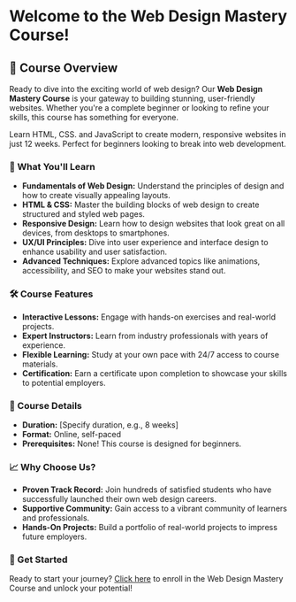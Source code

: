 # Welcome to the Web Design Mastery Course!

## 🚀 Course Overview

Ready to dive into the exciting world of web design? Our **Web Design Mastery Course** is your gateway to building stunning, user-friendly websites. Whether you're a complete beginner or looking to refine your skills, this course has something for everyone.

Learn HTML, CSS. and JavaScript to create modern, responsive websites in just 12 weeks. Perfect for beginners looking to break into web development.

### 🌟 What You'll Learn

- **Fundamentals of Web Design:** Understand the principles of design and how to create visually appealing layouts.
- **HTML & CSS:** Master the building blocks of web design to create structured and styled web pages.
- **Responsive Design:** Learn how to design websites that look great on all devices, from desktops to smartphones.
- **UX/UI Principles:** Dive into user experience and interface design to enhance usability and user satisfaction.
- **Advanced Techniques:** Explore advanced topics like animations, accessibility, and SEO to make your websites stand out.

### 🛠️ Course Features

- **Interactive Lessons:** Engage with hands-on exercises and real-world projects.
- **Expert Instructors:** Learn from industry professionals with years of experience.
- **Flexible Learning:** Study at your own pace with 24/7 access to course materials.
- **Certification:** Earn a certificate upon completion to showcase your skills to potential employers.

### 📅 Course Details

- **Duration:** [Specify duration, e.g., 8 weeks]
- **Format:** Online, self-paced
- **Prerequisites:** None! This course is designed for beginners.

### 📈 Why Choose Us?

- **Proven Track Record:** Join hundreds of satisfied students who have successfully launched their own web design careers.
- **Supportive Community:** Gain access to a vibrant community of learners and professionals.
- **Hands-On Projects:** Build a portfolio of real-world projects to impress future employers.

### 🔗 Get Started

Ready to start your journey? [Click here](http://lms.line.pm/courses-details.php?c_id=1) to enroll in the Web Design Mastery Course and unlock your potential!